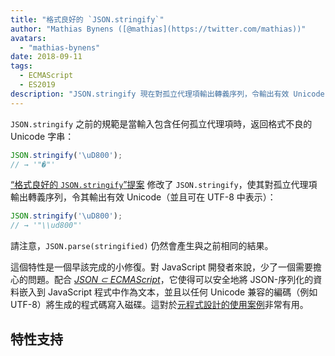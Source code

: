 ```yaml
---
title: "格式良好的 `JSON.stringify`"
author: "Mathias Bynens ([@mathias](https://twitter.com/mathias))"
avatars:
  - "mathias-bynens"
date: 2018-09-11
tags:
  - ECMAScript
  - ES2019
description: "JSON.stringify 現在對孤立代理項輸出轉義序列，令輸出有效 Unicode（並且可在 UTF-8 中表示）。"
---
```

`JSON.stringify` 之前的規範是當輸入包含任何孤立代理項時，返回格式不良的 Unicode 字串：

```js
JSON.stringify('\uD800');
// → '"�"'
```

[“格式良好的 `JSON.stringify`”提案](https://github.com/tc39/proposal-well-formed-stringify) 修改了 `JSON.stringify`，使其對孤立代理項輸出轉義序列，令其輸出有效 Unicode（並且可在 UTF-8 中表示）：

<!--truncate-->
```js
JSON.stringify('\uD800');
// → '"\\ud800"'
```

請注意，`JSON.parse(stringified)` 仍然會產生與之前相同的結果。

這個特性是一個早該完成的小修復。對 JavaScript 開發者來說，少了一個需要擔心的問題。配合 [_JSON ⊂ ECMAScript_](/features/subsume-json)，它使得可以安全地將 JSON-序列化的資料嵌入到 JavaScript 程式中作為文本，並且以任何 Unicode 兼容的編碼（例如 UTF-8）將生成的程式碼寫入磁碟。這對於[元程式設計的使用案例](/features/subsume-json#embedding-json)非常有用。

## 特性支持

<feature-support chrome="72 /blog/v8-release-72#well-formed-json.stringify"
                 firefox="64"
                 safari="12.1"
                 nodejs="12 https://twitter.com/mathias/status/1120700101637353473"
                 babel="yes https://github.com/zloirock/core-js#ecmascript-json"></feature-support>

